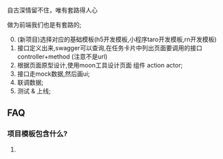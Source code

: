 自古深情留不住，唯有套路得人心

做为前端我们也是有套路的;


0. (新项目)选择对应的基础模板(h5开发模板,小程序taro开发模板,rn开发模板)
1. 接口定义出来,swagger可以查询,在任务卡片中列出页面要调用的接口controller+method (注意不是url)
2. 根据页面原型设计,使用moon工具设计页面 组件 action actor;
3. 接口走mock数据,然后画ui;
4. 联调数据;
5. 测试 & 上线;



## FAQ

### 项目模板包含什么?
 1.
